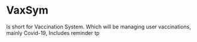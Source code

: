 # VaxSym
Is short for Vaccination System. Which will be managing user vaccinations, mainly Covid-19, Includes reminder tp 
